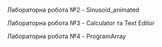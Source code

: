 Лабораторна робота №2 - Sinusoid_animated

Лабораторна робота №3 - Calculator та Text Editor

Лабораторна робота №4 - ProgramArray
